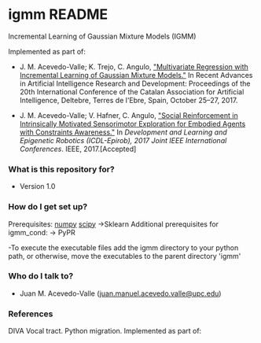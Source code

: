 # igmm README #
Incremental Learning of Gaussian Mixture Models (IGMM)

Implemented as part of:

* J. M. Acevedo-Valle; K. Trejo, C. Angulo, ["Multivariate Regression with Incremental Learning of Gaussian Mixture Models."](https://upcommons.upc.edu/bitstream/handle/2117/110920/2017_CCIA_Regression_Problem_with_IGMM__Camera_ready_.pdf) In Recent Advances in Artificial Intelligence Research and Development: Proceedings of the 20th International Conference of the Catalan Association for Artificial Intelligence, Deltebre, Terres de l'Ebre, Spain, October 25–27, 2017.

* J. M. Acevedo-Valle; V. Hafner, C. Angulo, ["Social Reinforcement in Intrinsically Motivated Sensorimotor Exploration for Embodied Agents with Constraints Awareness."](https://ieeexplore.ieee.org/document/8329815) In _Development and Learning and Epigenetic Robotics (ICDL-Epirob), 2017 Joint IEEE International Conferences_. IEEE, 2017.[Accepted]


### What is this repository for? ###
* Version 1.0

### How do I get set up? ###
Prerequisites:
 [numpy](http://www.numpy.org/)
 [scipy](https://www.scipy.org/)
  ->Sklearn
Additional prerequisites for igmm_cond:
  -> PyPR

-To execute the executable files add the igmm directory to your python path, or otherwise, move the executables to the parent directory 'igmm'

### Who do I talk to? ###

* Juan M. Acevedo-Valle (juan.manuel.acevedo.valle@upc.edu)

### References ###

DIVA Vocal tract. Python migration. Implemented as part of:
